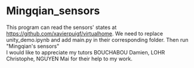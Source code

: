 # Mingqian_sensors
This program can read the sensors' states at https://github.com/xavierpuigf/virtualhome. We need to replace unity_demo.ipynb and add main.py in their corresponding folder. Then run "Mingqian's sensors"  
I would like to appreciate my tutors BOUCHABOU Damien, LOHR Christophe, NGUYEN Mai for their help to my work.
